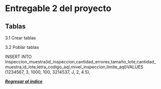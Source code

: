 # Entregable 2 del proyecto
## Tablas
3.1 Crear tablas


3.2 Poblar tablas

INSERT INTO Inspeccion_muestra(id_inspeccion,cantidad_errores,tamaño_lote,cantidad_muestra,id_lote,letra_codigo_aql,mivel_inspeccion,limite_aql)VALUES
(1234567, 3, 1000, 100, 3214537, J, 2, 4.5),

***[Regresar al índice](../README.md)***
